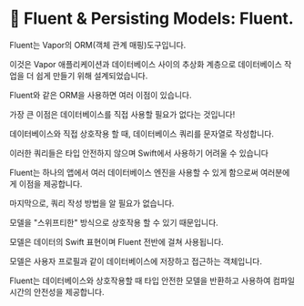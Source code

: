 # 🤿 Fluent & Persisting Models: Fluent.

Fluent는 Vapor의 ORM(객체 관계 매핑)도구입니다.<br>

이것은 Vapor 애플리케이션과 데이터베이스 사이의 추상화 계층으로 데이터베이스 작업을 더 쉽게 만들기 위해 설계되었습니다.<br>

Fluent와 같은 ORM을 사용하면 여러 이점이 있습니다.<br>

가장 큰 이점은 데이터베이스를 직접 사용할 필요가 없다는 것입니다!<br>

데이터베이스와 직접 상호작용 할 때, 데이터베이스 쿼리를 문자열로 작성합니다.<br>

이러한 쿼리들은 타입 안전하지 않으며 Swift에서 사용하기 어려울 수 있습니다<br>

Fluent는 하나의 앱에서 여러 데이터베이스 엔진을 사용할 수 있게 함으로써 여러분에게 이점을 제공합니다.<br>

마지막으로, 쿼리 작성 방법을 알 필요가 없습니다.<br>

모델을 "스위프티한" 방식으로 상호작용 할 수 있기 때문입니다.<br>

모델은 데이터의 Swift 표현이며 Fluent 전반에 걸쳐 사용됩니다.<br>

모델은 사용자 프로필과 같이 데이터베이스에 저장하고 접근하는 객체입니다.<br>

Fluent는 데이터베이스와 상호작용할 때 타입 안전한 모델을 반환하고 사용하여 컴파일 시간의 안전성을 제공합니다.<br>
